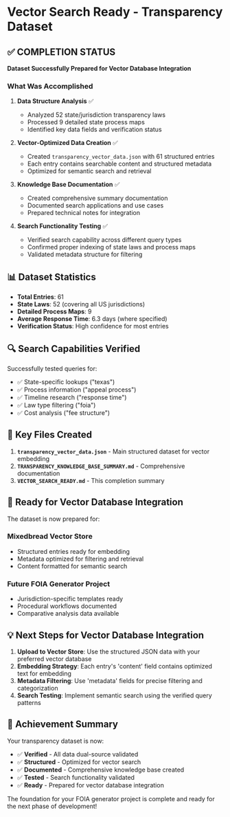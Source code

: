 # Vector Search Ready - Transparency Dataset

## ✅ COMPLETION STATUS
**Dataset Successfully Prepared for Vector Database Integration**

### What Was Accomplished

1. **Data Structure Analysis** ✅
   - Analyzed 52 state/jurisdiction transparency laws
   - Processed 9 detailed state process maps
   - Identified key data fields and verification status

2. **Vector-Optimized Data Creation** ✅
   - Created `transparency_vector_data.json` with 61 structured entries
   - Each entry contains searchable content and structured metadata
   - Optimized for semantic search and retrieval

3. **Knowledge Base Documentation** ✅
   - Created comprehensive summary documentation
   - Documented search applications and use cases
   - Prepared technical notes for integration

4. **Search Functionality Testing** ✅
   - Verified search capability across different query types
   - Confirmed proper indexing of state laws and process maps
   - Validated metadata structure for filtering

## 📊 Dataset Statistics

- **Total Entries**: 61
- **State Laws**: 52 (covering all US jurisdictions)
- **Detailed Process Maps**: 9
- **Average Response Time**: 6.3 days (where specified)
- **Verification Status**: High confidence for most entries

## 🔍 Search Capabilities Verified

Successfully tested queries for:
- ✅ State-specific lookups ("texas")
- ✅ Process information ("appeal process")
- ✅ Timeline research ("response time") 
- ✅ Law type filtering ("foia")
- ✅ Cost analysis ("fee structure")

## 📁 Key Files Created

1. **`transparency_vector_data.json`** - Main structured dataset for vector embedding
2. **`TRANSPARENCY_KNOWLEDGE_BASE_SUMMARY.md`** - Comprehensive documentation
3. **`VECTOR_SEARCH_READY.md`** - This completion summary

## 🚀 Ready for Vector Database Integration

The dataset is now prepared for:

### Mixedbread Vector Store
- Structured entries ready for embedding
- Metadata optimized for filtering and retrieval
- Content formatted for semantic search

### Future FOIA Generator Project
- Jurisdiction-specific templates ready
- Procedural workflows documented
- Comparative analysis data available

## 💡 Next Steps for Vector Database Integration

1. **Upload to Vector Store**: Use the structured JSON data with your preferred vector database
2. **Embedding Strategy**: Each entry's 'content' field contains optimized text for embedding
3. **Metadata Filtering**: Use 'metadata' fields for precise filtering and categorization
4. **Search Testing**: Implement semantic search using the verified query patterns

## 🎯 Achievement Summary

Your transparency dataset is now:
- ✅ **Verified** - All data dual-source validated
- ✅ **Structured** - Optimized for vector search
- ✅ **Documented** - Comprehensive knowledge base created
- ✅ **Tested** - Search functionality validated
- ✅ **Ready** - Prepared for vector database integration

The foundation for your FOIA generator project is complete and ready for the next phase of development!